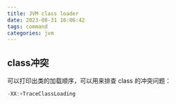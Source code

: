 ```yaml
---
title: JVM class loader
date: 2023-08-31 16:06:42
tags: command
categories: jvm
---
```


## class冲突

可以打印出类的加载顺序，可以用来排查 class 的冲突问题：

```java
-XX:+TraceClassLoading
```



